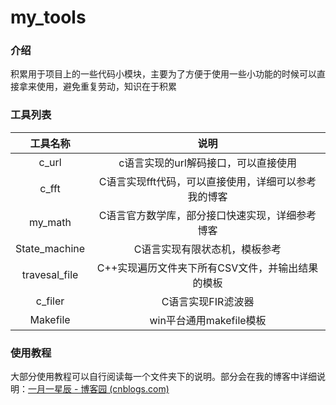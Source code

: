 # my_tools

### 介绍
积累用于项目上的一些代码小模块，主要为了方便于使用一些小功能的时候可以直接拿来使用，避免重复劳动，知识在于积累



### 工具列表
|   工具名称    |                         说明                         |
| :-----------: | :--------------------------------------------------: |
|     c_url     |         c语言实现的url解码接口，可以直接使用         |
|     c_fft     | C语言实现fft代码，可以直接使用，详细可以参考我的博客 |
|    my_math    |   C语言官方数学库，部分接口快速实现，详细参考博客    |
| State_machine |            C语言实现有限状态机，模板参考             |
| travesal_file |   C++实现遍历文件夹下所有CSV文件，并输出结果的模板   |
|    c_filer    |                  C语言实现FIR滤波器                  |
|   Makefile    |               win平台通用makefile模板                |



### 使用教程

大部分使用教程可以自行阅读每一个文件夹下的说明。部分会在我的博客中详细说明：[一月一星辰 - 博客园 (cnblogs.com)](https://www.cnblogs.com/tangwc)